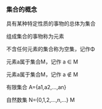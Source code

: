 ### 集合的概念
具有某种特定性质的事物的总体为集合

组成集合的事物称为元素

不含任何元素的集合称为空集，记作Φ

元素a属于集合M，记作 a ∈ M

元素a属于集合M，记作 a ∉ M

有限集合 A={a1,a2,...,an}

自然数集 N={0,1,2,...,n,...}
M　

